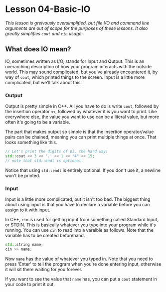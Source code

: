 # Lesson 04-Basic-IO

*This lesson is greivously oversimplified, but file I/O and command line 
arguments are out of scope for the purposes of these lessons. It also greatly 
simplifies `cout` and `cin` usage.*

## What does IO mean?
IO, sometimes written as I/O, stands for **I**nput and **O**utput. This is an 
overarching description of how your program interacts with the outside world.
This may sound complicated, but you've already encountered it, by way of `cout`,
which printed things to the screen. Input is a little more complicated, but we'll 
talk about this.

### Output
Output is pretty simple in C++. All you have to do is write `cout`, followed by the 
insertion operator `<<`, followed by whatever it is you want to print. Like everywhere
else, the value you want to use can be a literal value, but more often it's going 
to be a variable. 

The part that makes output so simple is that the insertion operator/value pairs 
can be chained, meaning you can print multiple things at once. That looks 
something like this.
```c++
// Let's print the digits of pi, the hard way!
std::cout << 3 << '.' << 1 << "4" << 15; 
// note that std::endl is optional.
```

Notice that using `std::endl` is entirely optional. If you don't use it, a newline 
won't be printed.

### Input
Input is a little more complicated, but it isn't too bad. The biggest thing about 
using input is that you have to declare a variable before you can assign to it with
input. 

In C++, `cin` is used for getting input from something called Standard Input, or 
STDIN. This is basically whatever you type into your program while it's running.
You can use `cin` to read into a varaible as follows. Note that the variable 
has to be created beforehand.
```c++
std::string name;
cin >> name;
```
Now `name` has the value of whatever you typed in. Note that you need to press 'Enter'
to tell the program when you're done entering input, otherwise it will sit there 
waiting for you forever.

If you want to see the value that `name` has, you can put a `cout` statement in 
your code to print it out.
